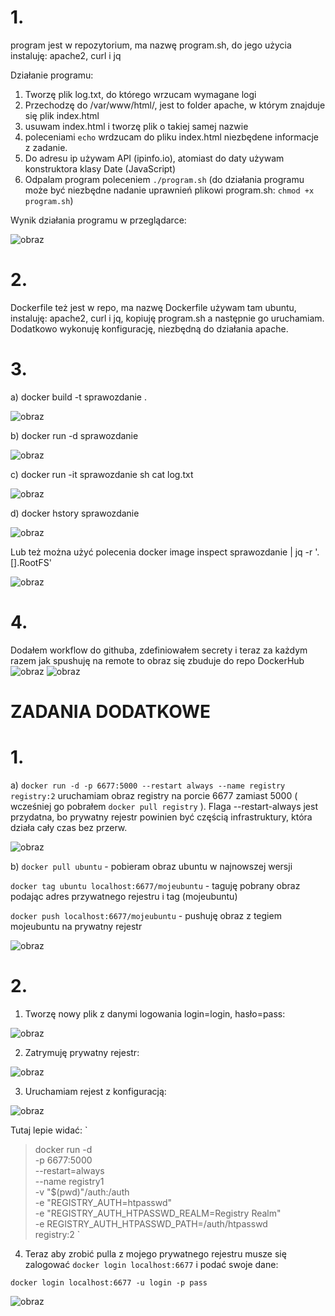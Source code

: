 # 1.
program jest w repozytorium, ma nazwę program.sh, do jego użycia instaluję: apache2, curl i jq

Działanie programu:

1. Tworzę plik log.txt, do którego wrzucam wymagane logi
2. Przechodzę do /var/www/html/, jest to folder apache, w którym znajduje się plik index.html
3. usuwam index.html i tworzę plik o takiej samej nazwie
4. poleceniami `echo` wrdzucam do pliku index.html niezbędene informacje z zadanie. 
5. Do adresu ip używam API (ipinfo.io), atomiast do daty używam konstruktora klasy Date (JavaScript)
6. Odpalam program poleceniem `./program.sh` (do działania programu może być niezbędne nadanie uprawnień plikowi program.sh: `chmod +x program.sh`)

Wynik działania programu w przeglądarce:


![obraz](https://user-images.githubusercontent.com/53970326/141271011-66c73195-6b96-4b25-a647-80785a9dfbb3.png)


# 2. 
Dockerfile też jest w repo, ma nazwę Dockerfile
używam tam ubuntu, instaluję: apache2, curl i jq, kopiuję program.sh a następnie go uruchamiam. Dodatkowo wykonuję konfigurację, niezbędną do działania apache.
# 3.
  a) docker build -t sprawozdanie .
  
  ![obraz](https://user-images.githubusercontent.com/53970326/141271209-bdd855a6-1de5-4447-b4fc-6c038bf7c478.png)

  b) docker run -d sprawozdanie
  
  ![obraz](https://user-images.githubusercontent.com/53970326/141271397-bd9492e0-4b85-49de-9a6c-43e3f3dcdb38.png)

  c) docker run -it sprawozdanie sh
     cat log.txt
     
   ![obraz](https://user-images.githubusercontent.com/53970326/141272062-893896c6-f395-4f08-8545-58ce75c2839b.png)
     
  d) docker hstory sprawozdanie
  
  ![obraz](https://user-images.githubusercontent.com/53970326/141272191-ddfacc55-b30b-4bc9-af97-5f9633f940ab.png)

  Lub też można użyć polecenia docker image inspect sprawozdanie | jq -r '.[].RootFS'
  
  ![obraz](https://user-images.githubusercontent.com/53970326/141272806-e2219673-c57c-4fd6-b18f-9c2443700bf6.png)

  
# 4.
Dodałem workflow do githuba, zdefiniowałem secrety i teraz za każdym razem jak spushuję na remote to obraz się zbuduje do repo DockerHub
![obraz](https://user-images.githubusercontent.com/53970326/141201195-445f6e7d-bb99-469c-96f0-6602169e7651.png)
![obraz](https://user-images.githubusercontent.com/53970326/141201284-e1f9f2e0-83af-4af4-ae82-8f1598209c3f.png)


# ZADANIA DODATKOWE

# 1.
a) `docker run -d -p 6677:5000 --restart always --name registry registry:2` uruchamiam obraz registry na porcie 6677 zamiast 5000 ( wcześniej go pobrałem `docker pull registry` ). Flaga --restart-always jest przydatna, bo prywatny rejestr powinien być częścią infrastruktury, która działa cały czas bez przerw.

![obraz](https://user-images.githubusercontent.com/53970326/141273899-b1d60601-7dde-4bb3-86e8-73141178925a.png)

b) 
`docker pull ubuntu` - pobieram obraz ubuntu w najnowszej wersji

`docker tag ubuntu localhost:6677/mojeubuntu` - taguję pobrany obraz podając adres przywatnego rejestru i tag (mojeubuntu)

`docker push localhost:6677/mojeubuntu` - pushuję obraz z tegiem mojeubuntu na prywatny rejestr

![obraz](https://user-images.githubusercontent.com/53970326/141274172-ce522c4e-7349-4ec7-80cb-2cf1e24f5995.png)


# 2.
1. Tworzę nowy plik z danymi logowania login=login, hasło=pass:

![obraz](https://user-images.githubusercontent.com/53970326/141275866-dea2b148-302e-4ff8-8e2d-d6e098b1fa92.png)


2. Zatrymuję prywatny rejestr:

![obraz](https://user-images.githubusercontent.com/53970326/141275962-0f9a29c3-e662-4442-b681-b2292f1216e0.png)


3. Uruchamiam rejest z konfiguracją:

![obraz](https://user-images.githubusercontent.com/53970326/141277024-5483f3a8-fbe3-47a4-b90e-1a8cb7059c05.png)

Tutaj lepie widać:
`
> docker run -d \
> -p 6677:5000 \
> --restart=always \
> --name registry1 \
> -v "$(pwd)"/auth:/auth \
> -e "REGISTRY_AUTH=htpasswd" \
> -e "REGISTRY_AUTH_HTPASSWD_REALM=Registry Realm" \
> -e REGISTRY_AUTH_HTPASSWD_PATH=/auth/htpasswd \
> registry:2
`

4. Teraz aby zrobić pulla z mojego prywatnego rejestru musze się zalogować `docker login localhost:6677` i podać swoje dane:

`docker login localhost:6677 -u login -p pass`

![obraz](https://user-images.githubusercontent.com/53970326/141363153-392712bb-3ee2-41b9-b4ae-2e8df232cf67.png)

